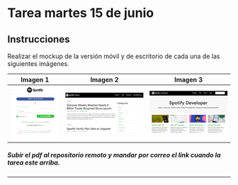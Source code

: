 Tarea martes 15 de junio
=
Instrucciones
-
Realizar el mockup de la versión móvil y de escritorio de cada una de las siguientes imágenes.


| Imagen 1| Imagen 2  | Imagen 3  |
| ---------- | ---------- | ---------- |
| ![imagen][1]  | ![imagen][2]   | ![imagen][3]   |


[1]: https://raw.githubusercontent.com/PROTECO/cursoweb_junio2016/master/dist/t-1.jpg
[2]: https://raw.githubusercontent.com/PROTECO/cursoweb_junio2016/master/dist/t-2.jpg
[3]: https://raw.githubusercontent.com/PROTECO/cursoweb_junio2016/master/dist/t-3.jpg




##### Subir **el pdf** al repositorio remoto y mandar por correo el link cuando la tarea este arriba.

---


